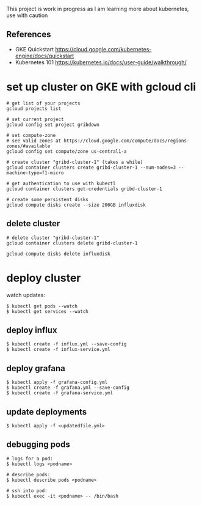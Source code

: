 
This project is work in progress as I am learning more about kubernetes, use with caution


## References

* GKE Quickstart 
https://cloud.google.com/kubernetes-engine/docs/quickstart
* Kubernetes 101 
https://kubernetes.io/docs/user-guide/walkthrough/

# set up cluster on GKE with gcloud cli

    # get list of your projects
    gcloud projects list
    
    # set current project
    gcloud config set project gribdown
    
    # set compute-zone
    # see valid zones at https://cloud.google.com/compute/docs/regions-zones/#available 
    gcloud config set compute/zone us-central1-a
    
    # create cluster "gribd-cluster-1" (takes a while)
    gcloud container clusters create gribd-cluster-1 --num-nodes=3 --machine-type=f1-micro
    
    # get authentication to use with kubectl
    gcloud container clusters get-credentials gribd-cluster-1 
    
    # create some persistent disks
    gcloud compute disks create --size 200GB influxdisk
    
## delete cluster
    
    # delete cluster "gribd-cluster-1"
    gcloud container clusters delete gribd-cluster-1 
    
    gcloud compute disks delete influxdisk
    
# deploy cluster

watch updates:

    $ kubectl get pods --watch
    $ kubectl get services --watch

## deploy influx

    $ kubectl create -f influx.yml --save-config
    $ kubectl create -f influx-service.yml

## deploy grafana

    $ kubectl apply -f grafana-config.yml
    $ kubectl create -f grafana.yml --save-config
    $ kubectl create -f grafana-service.yml
    
## update deployments

    $ kubectl apply -f <updatedfile.yml>
    

## debugging pods

    # logs for a pod:
    $ kubectl logs <podname>

    # describe pods:
    $ kubectl describe pods <podname>
    
    # ssh into pod:
    $ kubectl exec -it <podname> -- /bin/bash
